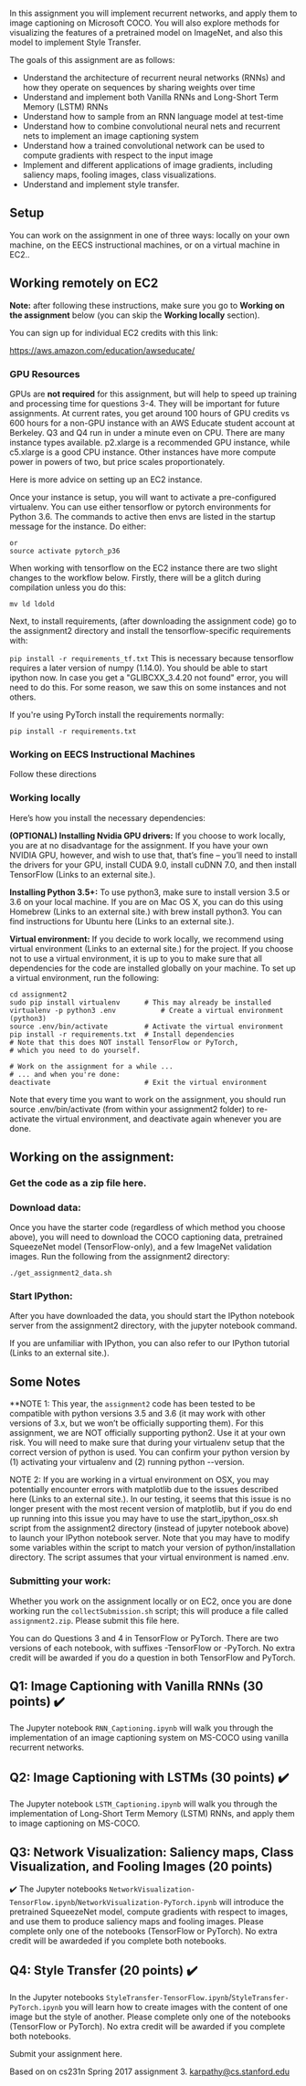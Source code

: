In this assignment you will implement recurrent networks, and apply them to image captioning on Microsoft COCO. You will also explore methods for visualizing the features of a pretrained model on ImageNet, and also this model to implement Style Transfer.

The goals of this assignment are as follows:

- Understand the architecture of recurrent neural networks (RNNs) and how they operate on sequences by sharing weights over time
- Understand and implement both Vanilla RNNs and Long-Short Term Memory (LSTM) RNNs
- Understand how to sample from an RNN language model at test-time
- Understand how to combine convolutional neural nets and recurrent nets to implement an image captioning system
- Understand how a trained convolutional network can be used to compute gradients with respect to the input image
- Implement and different applications of image gradients, including saliency maps, fooling images, class visualizations.
- Understand and implement style transfer.

## Setup
You can work on the assignment in one of three ways: locally on your own machine, on the EECS instructional machines, or on a virtual machine in EC2..

## Working remotely on EC2
**Note:** after following these instructions, make sure you go to **Working on the assignment** below (you can skip the **Working locally** section).

You can sign up for individual EC2 credits with this link:

https://aws.amazon.com/education/awseducate/

### GPU Resources
GPUs are **not required** for this assignment, but will help to speed up training and processing time for questions 3-4. They will be important for future assignments. At current rates, you get around 100 hours of GPU credits vs 600 hours for a non-GPU instance with an AWS Educate student account at Berkeley. Q3 and Q4 run in under a minute even on CPU. There are many instance types available. p2.xlarge is a recommended GPU instance, while c5.xlarge is a good CPU instance. Other instances have more compute power in powers of two, but price scales proportionately.

Here is more advice on setting up an EC2 instance.

Once your instance is setup, you will want to activate a pre-configured virtualenv. You can use either tensorflow or pytorch environments for Python 3.6. The commands to active then envs are listed in the startup message for the instance. Do either:

```source activate tensorflow_p36
or
source activate pytorch_p36
```

When working with tensorflow on the EC2 instance there are two slight changes to the workflow below. Firstly, there will be a glitch during compilation unless you do this:

```cd ~/anaconda3/envs/tensorflow/p36/compiler_compat
mv ld ldold
```
Next, to install requirements, (after downloading the assignment code) go to the assignment2 directory and install the tensorflow-specific requirements with:

```pip install -r requirements_tf.txt```
This is necessary because tensorflow requires a later version of numpy (1.14.0). You should be able to start ipython now. In case you get a "GLIBCXX_3.4.20 not found" error, you will need to do this. For some reason, we saw this on some instances and not others.

If you're using PyTorch install the requirements normally:

```pip install -r requirements.txt```

### Working on EECS Instructional Machines
Follow these directions

### Working locally
Here’s how you install the necessary dependencies:

**(OPTIONAL) Installing Nvidia GPU drivers:** If you choose to work locally, you are at no disadvantage for the assignment. If you have your own NVIDIA GPU, however, and wish to use that, that’s fine – you’ll need to install the drivers for your GPU, install CUDA 9.0, install cuDNN 7.0, and then install TensorFlow (Links to an external site.).

**Installing Python 3.5+:** To use python3, make sure to install version 3.5 or 3.6 on your local machine. If you are on Mac OS X, you can do this using Homebrew (Links to an external site.) with brew install python3. You can find instructions for Ubuntu here (Links to an external site.).

**Virtual environment:** If you decide to work locally, we recommend using virtual environment (Links to an external site.) for the project. If you choose not to use a virtual environment, it is up to you to make sure that all dependencies for the code are installed globally on your machine. To set up a virtual environment, run the following:
```
cd assignment2
sudo pip install virtualenv      # This may already be installed
virtualenv -p python3 .env   		 # Create a virtual environment (python3)
source .env/bin/activate         # Activate the virtual environment
pip install -r requirements.txt  # Install dependencies
# Note that this does NOT install TensorFlow or PyTorch, 
# which you need to do yourself.

# Work on the assignment for a while ...
# ... and when you're done:
deactivate                       # Exit the virtual environment
```
Note that every time you want to work on the assignment, you should run source .env/bin/activate (from within your assignment2 folder) to re-activate the virtual environment, and deactivate again whenever you are done.

## Working on the assignment:
### Get the code as a zip file here.
### Download data:
Once you have the starter code (regardless of which method you choose above), you will need to download the COCO captioning data, pretrained SqueezeNet model (TensorFlow-only), and a few ImageNet validation images. Run the following from the assignment2 directory:

```cd deeplearning/datasets
./get_assignment2_data.sh
```
### Start IPython:
After you have downloaded the data, you should start the IPython notebook server from the assignment2 directory, with the jupyter notebook command.

If you are unfamiliar with IPython, you can also refer to our IPython tutorial (Links to an external site.).

## Some Notes
**NOTE 1: This year, the `assignment2` code has been tested to be compatible with python versions 3.5 and 3.6 (it may work with other versions of 3.x, but we won’t be officially supporting them). For this assignment, we are NOT officially supporting python2. Use it at your own risk. You will need to make sure that during your virtualenv setup that the correct version of python is used. You can confirm your python version by (1) activating your virtualenv and (2) running python --version.

NOTE 2: If you are working in a virtual environment on OSX, you may potentially encounter errors with matplotlib due to the issues described here (Links to an external site.). In our testing, it seems that this issue is no longer present with the most recent version of matplotlib, but if you do end up running into this issue you may have to use the start_ipython_osx.sh script from the assignment2 directory (instead of jupyter notebook above) to launch your IPython notebook server. Note that you may have to modify some variables within the script to match your version of python/installation directory. The script assumes that your virtual environment is named .env.

### Submitting your work:
Whether you work on the assignment locally or on EC2, once you are done working run the `collectSubmission.sh` script; this will produce a file called `assignment2.zip`. Please submit this file here.

You can do Questions 3 and 4 in TensorFlow or PyTorch. There are two versions of each notebook, with suffixes -TensorFlow or -PyTorch. No extra credit will be awarded if you do a question in both TensorFlow and PyTorch.
## Q1: Image Captioning with Vanilla RNNs (30 points) :heavy_check_mark:
The Jupyter notebook `RNN_Captioning.ipynb` will walk you through the implementation of an image captioning system on MS-COCO using vanilla recurrent networks.

## Q2: Image Captioning with LSTMs (30 points) :heavy_check_mark:
The Jupyter notebook `LSTM_Captioning.ipynb` will walk you through the implementation of Long-Short Term Memory (LSTM) RNNs, and apply them to image captioning on MS-COCO.

## Q3: Network Visualization: Saliency maps, Class Visualization, and Fooling Images (20 points) 
:heavy_check_mark:
The Jupyter notebooks `NetworkVisualization-TensorFlow.ipynb`/`NetworkVisualization-PyTorch.ipynb` will introduce the pretrained SqueezeNet model, compute gradients with respect to images, and use them to produce saliency maps and fooling images. Please complete only one of the notebooks (TensorFlow or PyTorch). No extra credit will be awardeded if you complete both notebooks.

## Q4: Style Transfer (20 points) :heavy_check_mark:
In the Jupyter notebooks `StyleTransfer-TensorFlow.ipynb`/`StyleTransfer-PyTorch.ipynb` you will learn how to create images with the content of one image but the style of another. Please complete only one of the notebooks (TensorFlow or PyTorch). No extra credit will be awarded if you complete both notebooks.

Submit your assignment here.

Based on on cs231n Spring 2017 assignment 3. karpathy@cs.stanford.edu
